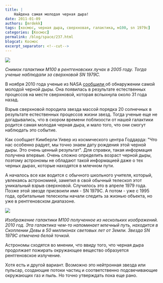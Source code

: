 ```yaml
---
title: |
    Найдена самая молодая черная дыра!
date: 2011-01-09
authors: [mrdekk]
tags: [космос, черная дыра, сверхновая, галактика, м100, sn 1979c]
categories: [Космос]
permalink: /blog/space/237.html
blogcat: Космос
excerpt_separator: <!--cut-->
---
```



![](http://itw66.ru/uploads/images/00/00/01/2011/01/09/8493f7.jpg)

_Снимок галактики M100 в рентгеновских лучах в 2005 году. Тогда ученые наблюдали за сверхновой SN 1979C._

В ноября 2010 года ученые из NASA [сообщили ](http://www.nasa.gov/mission_pages/chandra/news/H-10-299.html) об обнаружении самой молодой черной дыры. Она появилась в результате естественных процессов на месте сверхновой, которая вспыхнула около 31 года назад.


<!--cut-->


Взрыв сверхновой породила звезда массой порядка 20 солнечных в результате естественных процессов жизни звезд. Тогда ученые еще не догадывались, что в скором времени поблизости от нашей галактики родится самая молодая черная дыра, и мало того, что они смогут наблюдать это событие.

Как сообщает Кимберли Уивер из космического центра Годдарда: "Что нас особенно радует, мы точно знаем дату рождения этой черной дыры. Это очень ценный результат". Для справки, такая информация получена впервые. Очень сложно определить возраст черной дыры, поэтому астрономы не обладают такой информацией даже о тех черных дырах, которые находятся в млечном пути.

А началось все как водится с обычного школьного учителя, который, увлекаясь астрономией, заметил в свой обычный телескоп этот уникальный взрыв сверхновой. Случилось это в апреле 1979 года. Позже этой звезде присвоили имя - SN 1979C. А потом - уже с 1995 года, орбитальные телескопы начали следить за жизнью объекта, но уже в рентгеновском диапазоне.


![](http://itw66.ru/uploads/images/00/00/01/2011/01/09/255390.jpg)

_Изображение галактики M100 полученное из нескольких изображений. 2010 год. Эта галактика чем-то напоминает млечный путь, находится в Скоплении Девы в 50 миллионах световых лет от Земли. Звезда SN 1979C отмечена белой точкой._

Астрономы сходятся во мнении, что ввиду того, что черная дыра продолжает пожирать окружающее вещество образуется рентгеновское излучение.

Хотя есть и другой вариант. Возможно это нейтронная звезда или пульсар, создающие потоки частиц и соответственно подсвечивающие окружающих газ и пыль. Но точно утверждать пока еще рано.

<object width="640" height="390"><param name="movie" value="http://www.youtube.com/v/8YzHObZ2qb4&hl=en_US&feature=player_embedded&version=3"></param><param name="allowFullScreen" value="true"></param><param name="allowScriptAccess" value="always"></param><embed src="http://www.youtube.com/v/8YzHObZ2qb4&hl=en_US&feature=player_embedded&version=3" type="application/x-shockwave-flash" allowfullscreen="true" allowScriptAccess="always" width="640" height="390"></embed></object>
